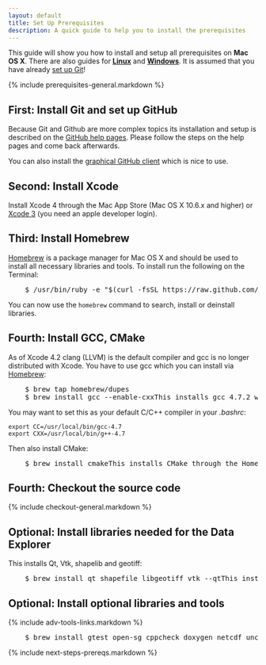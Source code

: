 ```yaml
---
layout: default
title: Set Up Prerequisites
description: A quick guide to help you to install the prerequisites
---
```


<p class="intro">This guide will show you how to install and setup all prerequisites on <strong>Mac OS X</strong>. There are also guides for <strong><a href="{% raw %}{{ site.baseurl }}{% endraw %}/linux-prerequisites">Linux</a></strong> and <strong><a href="{% raw %}{{ site.baseurl }}{% endraw %}/win-prerequisites">Windows</a></strong>. It is assumed that you have already <a href="https://help.github.com/articles/set-up-git">set up Git</a>!</p>

{% include prerequisites-general.markdown %}

## <span class="step">First:</span> Install Git and set up GitHub ##

Because Git and Github are more complex topics its installation and setup is
described on the [GitHub help pages](https://help.github.com/articles/set-up-git).
Please follow the steps on the help pages and come back afterwards.

You can also install the [graphical GitHub client](http://mac.github.com/) which is nice to use.

## <span class="step">Second:</span> Install Xcode ##

Install Xcode 4 through the Mac App Store (Mac OS X 10.6.x and higher) or [Xcode 3](http://connect.apple.com/cgi-bin/WebObjects/MemberSite.woa/wo/5.1.17.2.1.3.3.1.0.1.1.0.3.1.3.3.1) (you need an apple developer login).

## <span class="step">Third:</span> Install Homebrew ##

[Homebrew][homebrew] is a package manager for Mac OS X and should be used to install all necessary libraries and tools. To install run the following on the Terminal:

<pre class="terminal bootcamp">
	<span class="codeline">$ /usr/bin/ruby -e "$(curl -fsSL https://raw.github.com/gist/323731)"<span>This installs Homebrew</span></span>
</pre>

You can now use the `homebrew` command to search, install or deinstall libraries.

## <span class="step">Fourth:</span> Install GCC, CMake ##

As of Xcode 4.2 clang (LLVM) is the default compiler and gcc is no longer distributed with Xcode. You have to use gcc which you can install via [Homebrew][homebrew]:

<pre class="terminal bootcamp">
	<span class="codeline">$ brew tap homebrew/dupes</span>
	<span class="codeline">$ brew install gcc --enable-cxx<span>This installs gcc 4.7.2 with C++ enabled</span></span>
</pre>

You may want to set this as your default C/C++ compiler in your *.bashrc*:

    export CC=/usr/local/bin/gcc-4.7
    export CXX=/usr/local/bin/g++-4.7

Then also install CMake:

<pre class="terminal bootcamp">
	<span class="codeline">$ brew install cmake<span>This installs CMake through the Homebrew package manager</span></span>
</pre>

## <span class="step">Fourth:</span> Checkout the source code ##

{% include checkout-general.markdown %}

## <span class="step">Optional:</span> Install libraries needed for the Data Explorer ##

This installs Qt, Vtk, shapelib and geotiff:

<pre class="terminal bootcamp">
	<span class="codeline">$ brew install qt shapefile libgeotiff vtk --qt<span>This installs libraries through the Homebrew package manager</span></span>
</pre>

## <span class="step">Optional:</span> Install optional libraries and tools ##

{% include adv-tools-links.markdown %}

<pre class="terminal bootcamp">
	<span class="codeline">$ brew install gtest open-sg cppcheck doxygen netcdf uncrustify<span>This installs libraries through the Homebrew package manager</span></span>
</pre>

{% include next-steps-prereqs.markdown %}

[homebrew]: http://mxcl.github.com/homebrew/
